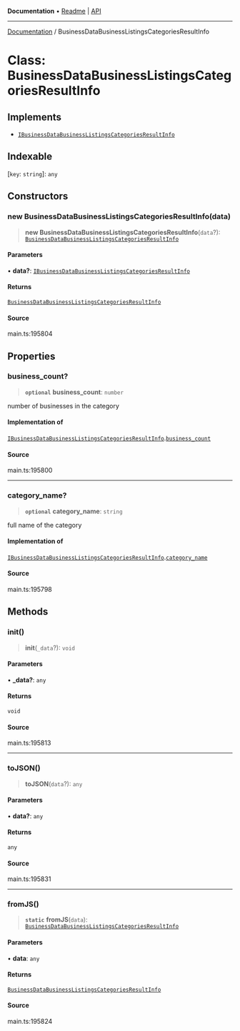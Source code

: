 **Documentation** • [Readme](../README.md) \| [API](../globals.md)

***

[Documentation](../README.md) / BusinessDataBusinessListingsCategoriesResultInfo

# Class: BusinessDataBusinessListingsCategoriesResultInfo

## Implements

- [`IBusinessDataBusinessListingsCategoriesResultInfo`](../interfaces/IBusinessDataBusinessListingsCategoriesResultInfo.md)

## Indexable

 \[`key`: `string`\]: `any`

## Constructors

### new BusinessDataBusinessListingsCategoriesResultInfo(data)

> **new BusinessDataBusinessListingsCategoriesResultInfo**(`data`?): [`BusinessDataBusinessListingsCategoriesResultInfo`](BusinessDataBusinessListingsCategoriesResultInfo.md)

#### Parameters

• **data?**: [`IBusinessDataBusinessListingsCategoriesResultInfo`](../interfaces/IBusinessDataBusinessListingsCategoriesResultInfo.md)

#### Returns

[`BusinessDataBusinessListingsCategoriesResultInfo`](BusinessDataBusinessListingsCategoriesResultInfo.md)

#### Source

main.ts:195804

## Properties

### business\_count?

> **`optional`** **business\_count**: `number`

number of businesses in the category

#### Implementation of

[`IBusinessDataBusinessListingsCategoriesResultInfo`](../interfaces/IBusinessDataBusinessListingsCategoriesResultInfo.md).[`business_count`](../interfaces/IBusinessDataBusinessListingsCategoriesResultInfo.md#business_count)

#### Source

main.ts:195800

***

### category\_name?

> **`optional`** **category\_name**: `string`

full name of the category

#### Implementation of

[`IBusinessDataBusinessListingsCategoriesResultInfo`](../interfaces/IBusinessDataBusinessListingsCategoriesResultInfo.md).[`category_name`](../interfaces/IBusinessDataBusinessListingsCategoriesResultInfo.md#category_name)

#### Source

main.ts:195798

## Methods

### init()

> **init**(`_data`?): `void`

#### Parameters

• **\_data?**: `any`

#### Returns

`void`

#### Source

main.ts:195813

***

### toJSON()

> **toJSON**(`data`?): `any`

#### Parameters

• **data?**: `any`

#### Returns

`any`

#### Source

main.ts:195831

***

### fromJS()

> **`static`** **fromJS**(`data`): [`BusinessDataBusinessListingsCategoriesResultInfo`](BusinessDataBusinessListingsCategoriesResultInfo.md)

#### Parameters

• **data**: `any`

#### Returns

[`BusinessDataBusinessListingsCategoriesResultInfo`](BusinessDataBusinessListingsCategoriesResultInfo.md)

#### Source

main.ts:195824
